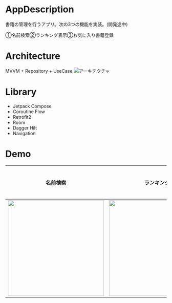 # AppDescription
書籍の管理を行うアプリ。次の3つの機能を実装。(開発途中)

①名前検索②ランキング表示③お気に入り書籍登録

# Architecture
MVVM + Repository + UseCase
![アーキテクチャ](https://user-images.githubusercontent.com/87401291/161986890-d080282b-9d46-4375-8181-504d45562c99.png)

# Library
- Jetpack Compose
- Coroutine Flow
- Retrofit2
- Room
- Dagger Hilt
- Navigation

# Demo
|名前検索|ランキング|お気に入り登録|
|----|----|----|
|<img src="https://user-images.githubusercontent.com/87401291/161997818-89b0fdb8-599e-43ab-9010-4144e2354340.png" width="300">|<img src="https://user-images.githubusercontent.com/87401291/161997174-752f4d70-eb93-4641-897c-d44e319f5a15.png" width="300">|開発中！|


